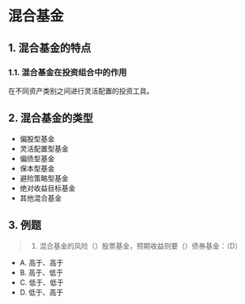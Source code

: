 # 混合基金

## 1. 混合基金的特点

### 1.1. 混合基金在投资组合中的作用

在不同资产类别之间进行灵活配置的投资工具。


## 2. 混合基金的类型

- 偏股型基金
- 灵活配置型基金
- 偏债型基金
- 保本型基金
- 避险策略型基金
- 绝对收益目标基金
- 其他混合基金

## 3. 例题

> 1. 混合基金的风险（）股票基金，预期收益则要（）债券基金：（D）

- A. 高于、高于
- B. 高于、低于
- C. 低于、低于
- D. 低于、高于
